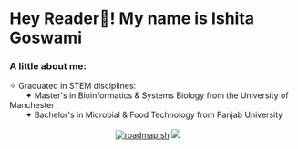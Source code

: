 <H1> Hey Reader👋! My name is Ishita Goswami </H1>

<H3> A little about me: </H3>
✧ Graduated in STEM disciplines:<br>
&emsp;&emsp;✦ Master's in Bioinformatics & Systems Biology from the University of Manchester<br>
&emsp;&emsp;✦ Bachelor's in Microbial & Food Technology from Panjab University<br><br>
&emsp;&emsp;&emsp;&emsp;&emsp;&emsp;&emsp;&emsp;&emsp;&emsp;&emsp;&emsp;&emsp; 
<a  href="https://roadmap.sh"><img src="https://roadmap.sh/card/wide/679907ec1ee9a7b2d0a83c2f?variant=dark" alt="roadmap.sh"/></a>
<a  href="https://roadmap.sh"><img src="https://roadmap.sh/python?s=679907ec1ee9a7b2d0a83c2f"/></a>
<!--
**ishiigos/ishiigos** is a ✨ _special_ ✨ repository because its `README.md` (this file) appears on your GitHub profile.

Here are some ideas to get you started:

- 🔭 I’m currently working on ...
- 🌱 I’m currently learning ...
- 👯 I’m looking to collaborate on ...
- 🤔 I’m looking for help with ...
- 💬 Ask me about ...
- 📫 How to reach me: ...
- 😄 Pronouns: ...
- ⚡ Fun fact: ...
-->
